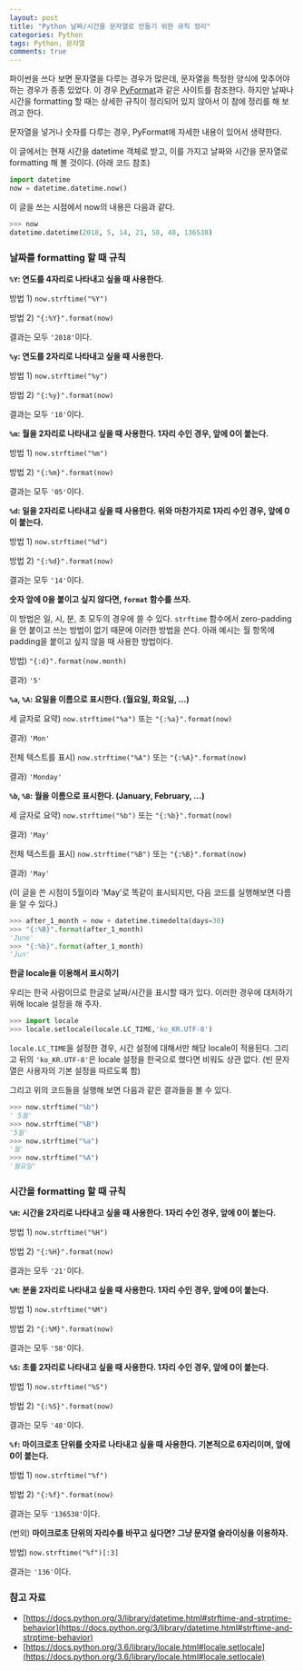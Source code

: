 ```yaml
---
layout: post
title: "Python 날짜/시간을 문자열로 만들기 위한 규칙 정리"
categories: Python
tags: Python, 문자열
comments: true
---
```


파이썬을 쓰다 보면 문자열을 다루는 경우가 많은데, 문자열을 특정한 양식에 맞추어야 하는 경우가 종종 있었다. 이 경우 [PyFormat](http://pyformat.info)과 같은 사이트를 참조한다. 하지만 날짜나 시간을 formatting 할 때는 상세한 규칙이 정리되어 있지 않아서 이 참에 정리를 해 보려고 한다. 

문자열을 넣거나 숫자를 다루는 경우, PyFormat에 자세한 내용이 있어서 생략한다.

이 글에서는 현재 시간을 datetime 객체로 받고, 이를 가지고 날짜와 시간을 문자열로 formatting 해 볼 것이다. (아래 코드 참조)

```python
import datetime
now = datetime.datetime.now()
```

이 글을 쓰는 시점에서 now의 내용은 다음과 같다.

```python
>>> now
datetime.datetime(2018, 5, 14, 21, 58, 48, 136538)
```

### 날짜를 formatting 할 때 규칙

**`%Y`: 연도를 4자리로 나타내고 싶을 때 사용한다.**

방법 1) `now.strftime("%Y")`

방법 2) `"{:%Y}".format(now)`

결과는 모두 `'2018'`이다.

**`%y`: 연도를 2자리로 나타내고 싶을 때 사용한다.**

방법 1) `now.strftime("%y")`

방법 2) `"{:%y}".format(now)`

결과는 모두 `'18'`이다.

**`%m`: 월을 2자리로 나타내고 싶을 때 사용한다. 1자리 수인 경우, 앞에 0이 붙는다.**

방법 1) `now.strftime("%m")`

방법 2) `"{:%m}".format(now)`

결과는 모두 `'05'`이다.

**`%d`: 일을 2자리로 나타내고 싶을 때 사용한다. 위와 마찬가지로 1자리 수인 경우, 앞에 0이 붙는다.**

방법 1) `now.strftime("%d")`

방법 2) `"{:%d}".format(now)`

결과는 모두 `'14'`이다.

**숫자 앞에 0을 붙이고 싶지 않다면, `format` 함수를 쓰자.**

이 방법은 일, 시, 분, 초 모두의 경우에 쓸 수 있다. `strftime` 함수에서 zero-padding을 안 붙이고 쓰는 방법이 없기 때문에 이러한 방법을 쓴다. 아래 예시는 월 항목에 padding을 붙이고 싶지 않을 때 사용한 방법이다.

방법) `"{:d}".format(now.month)`

결과) `'5'`

**`%a`, `%A`: 요일을 이름으로 표시한다. (월요일, 화요일, ...)**

세 글자로 요약) `now.strftime("%a")` 또는 `"{:%a}".format(now)`

결과) `'Mon'`

전체 텍스트를 표시) `now.strftime("%A")` 또는 `"{:%A}".format(now)`

결과) `'Monday'`

**`%b`, `%B`: 월을 이름으로 표시한다. (January, February, ...)**

세 글자로 요약) `now.strftime("%b")` 또는 `"{:%b}".format(now)`

결과) `'May'`

전체 텍스트를 표시) `now.strftime("%B")` 또는 `"{:%B}".format(now)`

결과) `'May'` 

(이 글을 쓴 시점이 5월이라 'May'로 똑같이 표시되지만, 다음 코드를 실행해보면 다름을 알 수 있다.)

```python
>>> after_1_month = now + datetime.timedelta(days=30)
>>> "{:%B}".format(after_1_month)
'June'
>>> "{:%b}".format(after_1_month)
'Jun'
```

**한글 locale을 이용해서 표시하기**

우리는 한국 사람이므로 한글로 날짜/시간을 표시할 때가 있다. 이러한 경우에 대처하기 위해 locale 설정을 해 주자. 

```python
>>> import locale
>>> locale.setlocale(locale.LC_TIME,'ko_KR.UTF-8')
```

`locale.LC_TIME`을 설정한 경우, 시간 설정에 대해서만 해당 locale이 적용된다. 그리고 뒤의 `'ko_KR.UTF-8'`은 locale 설정을 한국으로 했다면 비워도 상관 없다. (빈 문자열은 사용자의 기본 설정을 따르도록 함)

그리고 위의 코드들을 실행해 보면 다음과 같은 결과들을 볼 수 있다.

```python
>>> now.strftime("%b")
' 5월'
>>> now.strftime("%B")
'5월'
>>> now.strftime("%a")
'월'
>>> now.strftime("%A")
'월요일'
```

### 시간을 formatting 할 때 규칙

**`%H`: 시간을 2자리로 나타내고 싶을 때 사용한다. 1자리 수인 경우, 앞에 0이 붙는다.** 

방법 1) `now.strftime("%H")`

방법 2) `"{:%H}".format(now)`

결과는 모두 `'21'`이다.

**`%M`: 분을 2자리로 나타내고 싶을 때 사용한다. 1자리 수인 경우, 앞에 0이 붙는다.**

방법 1) `now.strftime("%M")`

방법 2) `"{:%M}".format(now)`

결과는 모두 `'58'`이다.

**`%S`: 초를 2자리로 나타내고 싶을 때 사용한다. 1자리 수인 경우, 앞에 0이 붙는다.**

방법 1) `now.strftime("%S")`

방법 2) `"{:%S}".format(now)`

결과는 모두 `'48'`이다.

**`%f`: 마이크로초 단위를 숫자로 나타내고 싶을 때 사용한다. 기본적으로 6자리이며, 앞에 0이 붙는다.**

방법 1) `now.strftime("%f")`

방법 2) `"{:%f}".format(now)`

결과는 모두 `'136538'`이다.

(번외) **마이크로초 단위의 자리수를 바꾸고 싶다면? 그냥 문자열 슬라이싱을 이용하자.**

방법) `now.strftime("%f")[:3]`

결과는 `'136'`이다. 

### 참고 자료

* [https://docs.python.org/3/library/datetime.html#strftime-and-strptime-behavior](https://docs.python.org/3/library/datetime.html#strftime-and-strptime-behavior)
* [https://docs.python.org/3.6/library/locale.html#locale.setlocale](https://docs.python.org/3.6/library/locale.html#locale.setlocale)
